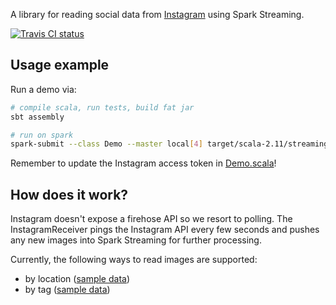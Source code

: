 A library for reading social data from [Instagram](http://instagram.com) using Spark Streaming.

[![Travis CI status](https://api.travis-ci.org/CatalystCode/streaming-instagram.svg?branch=master)](https://travis-ci.org/CatalystCode/streaming-instagram)

## Usage example ##

Run a demo via:

```sh
# compile scala, run tests, build fat jar
sbt assembly

# run on spark
spark-submit --class Demo --master local[4] target/scala-2.11/streaming-instagram-assembly-1.0.jar
```

Remember to update the Instagram access token in [Demo.scala](https://github.com/CatalystCode/streaming-instagram/blob/master/src/main/scala/Demo.scala)!

## How does it work? ##

Instagram doesn't expose a firehose API so we resort to polling. The InstagramReceiver pings the Instagram API every few
seconds and pushes any new images into Spark Streaming for further processing.

Currently, the following ways to read images are supported:
- by location ([sample data](https://www.instagram.com/explore/locations/213819997/vancouver-british-columbia/))
- by tag ([sample data](https://www.instagram.com/explore/tags/rose/))
